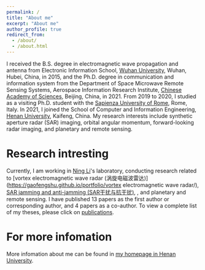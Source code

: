 ```yaml
---
permalink: /
title: "About me"
excerpt: "About me"
author_profile: true
redirect_from:
  - /about/
  - /about.html
---
```


I received the B.S. degree in electromagnetic wave propagation and antenna from Electronic Information School, [Wuhan University](https://www.whu.edu.cn/), Wuhan, Hubei, China, in 2015, and the Ph.D. degree in communication and information system from the Department of Space Microwave Remote Sensing Systems, Aerospace Information Research Institute, [Chinese Academy of Sciences](http://aircas.ac.cn/), Beijing, China, in 2021. From 2019 to 2020, I studied as a visiting Ph.D. student with the [Sapienza University of Rome](https://www.uniroma1.it/en), Rome, Italy. In 2021, I joined the School of Computer and Information Engineering, [Henan University](https://www.henu.edu.cn/), Kaifeng, China. My research interests include synthetic aperture radar (SAR) imaging, orbital angular momentum, forward-looking radar imaging, and planetary and remote sensing.

# Research intresting

Currently, I am working in [Ning Li](https://www.researchgate.net/profile/Ning-Li-101)'s laboratory, conducting research related to [vortex electromagnetic wave radar (涡旋电磁波雷达)](https://gaofengshu.github.io/portfolio/vortex electromagnetic wave radar/), [SAR jamming and anti-jamming (SAR干扰与抗干扰)](https://gaofengshu.github.io/portfolio/SAR-jamming-and-anti-jamming/), , and planetary and remote sensing. I have published 13 papers as the first author or corresponding author, and 4 papers as a co-author. To view a complete list of my theses, please click on [publications](https://gaofengshu.github.io/publications/).

# For more infomation

More infomation about me can be found in [my homepage in Henan University](https://cs.henu.edu.cn/info/1272/5500.htm).
